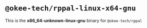 # `@okee-tech/rppal-linux-x64-gnu`

This is the **x86_64-unknown-linux-gnu** binary for `@okee-tech/rppal`
